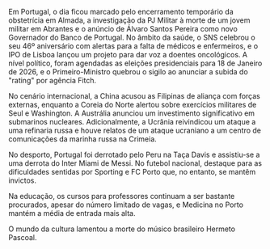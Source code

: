 Em Portugal, o dia ficou marcado pelo encerramento temporário da obstetrícia em Almada, a investigação da PJ Militar à morte de um jovem militar em Abrantes e o anúncio de Álvaro Santos Pereira como novo Governador do Banco de Portugal. No âmbito da saúde, o SNS celebrou o seu 46º aniversário com alertas para a falta de médicos e enfermeiros, e o IPO de Lisboa lançou um projeto para dar voz a doentes oncológicos. A nível político, foram agendadas as eleições presidenciais para 18 de Janeiro de 2026, e o Primeiro-Ministro quebrou o sigilo ao anunciar a subida do "rating" por agência Fitch.

No cenário internacional, a China acusou as Filipinas de aliança com forças externas, enquanto a Coreia do Norte alertou sobre exercícios militares de Seul e Washington. A Austrália anunciou um investimento significativo em submarinos nucleares. Adicionalmente, a Ucrânia reivindicou um ataque a uma refinaria russa e houve relatos de um ataque ucraniano a um centro de comunicações da marinha russa na Crimeia.

No desporto, Portugal foi derrotado pelo Peru na Taça Davis e assistiu-se a uma derrota do Inter Miami de Messi. No futebol nacional, destaque para as dificuldades sentidas por Sporting e FC Porto que, no entanto, se mantêm invictos.

Na educação, os cursos para professores continuam a ser bastante procurados, apesar do número limitado de vagas, e Medicina no Porto mantém a média de entrada mais alta.

O mundo da cultura lamentou a morte do músico brasileiro Hermeto Pascoal.